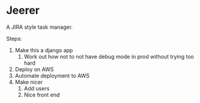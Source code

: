 # Jeerer

A JIRA style task manager.

Steps:

1. Make this a django app
   1. Work out how not to not have debug mode in prod without trying too hard
2. Deploy on AWS
3. Automate deployment to AWS
4. Make nicer
   1. Add users
   2. Nice front end